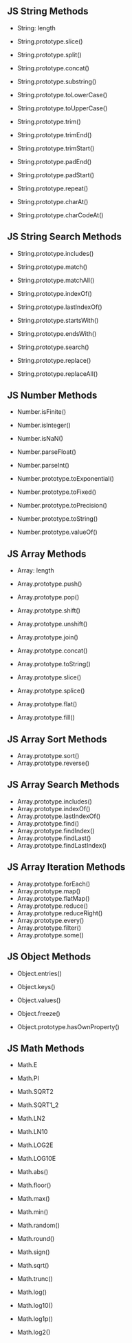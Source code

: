 ## JS String Methods

-   String: length

-   String.prototype.slice()
-   String.prototype.split()
-   String.prototype.concat()
-   String.prototype.substring()
-   String.prototype.toLowerCase()
-   String.prototype.toUpperCase()
-   String.prototype.trim()
-   String.prototype.trimEnd()
-   String.prototype.trimStart()
-   String.prototype.padEnd()
-   String.prototype.padStart()
-   String.prototype.repeat()
-   String.prototype.charAt()
-   String.prototype.charCodeAt()

## JS String Search Methods

-   String.prototype.includes()
-   String.prototype.match()
-   String.prototype.matchAll()
-   String.prototype.indexOf()
-   String.prototype.lastIndexOf()
-   String.prototype.startsWith()
-   String.prototype.endsWith()
-   String.prototype.search()

-   String.prototype.replace()
-   String.prototype.replaceAll()

## JS Number Methods

-   Number.isFinite()
-   Number.isInteger()
-   Number.isNaN()
-   Number.parseFloat()
-   Number.parseInt()

-   Number.prototype.toExponential()
-   Number.prototype.toFixed()
-   Number.prototype.toPrecision()
-   Number.prototype.toString()
-   Number.prototype.valueOf()

## JS Array Methods

-   Array: length

-   Array.prototype.push()
-   Array.prototype.pop()
-   Array.prototype.shift()
-   Array.prototype.unshift()
-   Array.prototype.join()
-   Array.prototype.concat()
-   Array.prototype.toString()
-   Array.prototype.slice()
-   Array.prototype.splice()
-   Array.prototype.flat()
-   Array.prototype.fill()

## JS Array Sort Methods

-   Array.prototype.sort()
-   Array.prototype.reverse()

## JS Array Search Methods

-   Array.prototype.includes()
-   Array.prototype.indexOf()
-   Array.prototype.lastIndexOf()
-   Array.prototype.find()
-   Array.prototype.findIndex()
-   Array.prototype.findLast()
-   Array.prototype.findLastIndex()

## JS Array Iteration Methods

-   Array.prototype.forEach()
-   Array.prototype.map()
-   Array.prototype.flatMap()
-   Array.prototype.reduce()
-   Array.prototype.reduceRight()
-   Array.prototype.every()
-   Array.prototype.filter()
-   Array.prototype.some()

## JS Object Methods

-   Object.entries()
-   Object.keys()
-   Object.values()
-   Object.freeze()

-   Object.prototype.hasOwnProperty()

## JS Math Methods

-   Math.E
-   Math.PI
-   Math.SQRT2
-   Math.SQRT1_2
-   Math.LN2
-   Math.LN10
-   Math.LOG2E
-   Math.LOG10E

-   Math.abs()
-   Math.floor()
-   Math.max()
-   Math.min()
-   Math.random()
-   Math.round()
-   Math.sign()
-   Math.sqrt()
-   Math.trunc()
-   Math.log()
-   Math.log10()
-   Math.log1p()
-   Math.log2()
